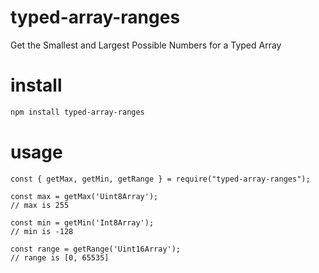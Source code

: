# typed-array-ranges
Get the Smallest and Largest Possible Numbers for a Typed Array

# install
```bash
npm install typed-array-ranges
```

# usage
```
const { getMax, getMin, getRange } = require("typed-array-ranges");

const max = getMax('Uint8Array');
// max is 255

const min = getMin('Int8Array');
// min is -128

const range = getRange('Uint16Array');
// range is [0, 65535]
```